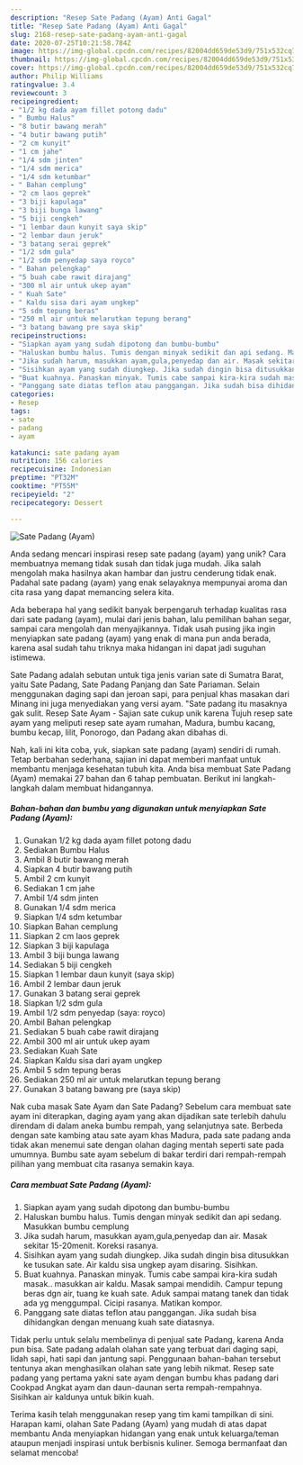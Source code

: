 ```yaml
---
description: "Resep Sate Padang (Ayam) Anti Gagal"
title: "Resep Sate Padang (Ayam) Anti Gagal"
slug: 2168-resep-sate-padang-ayam-anti-gagal
date: 2020-07-25T10:21:58.784Z
image: https://img-global.cpcdn.com/recipes/82004dd659de53d9/751x532cq70/sate-padang-ayam-foto-resep-utama.jpg
thumbnail: https://img-global.cpcdn.com/recipes/82004dd659de53d9/751x532cq70/sate-padang-ayam-foto-resep-utama.jpg
cover: https://img-global.cpcdn.com/recipes/82004dd659de53d9/751x532cq70/sate-padang-ayam-foto-resep-utama.jpg
author: Philip Williams
ratingvalue: 3.4
reviewcount: 3
recipeingredient:
- "1/2 kg dada ayam fillet potong dadu"
- " Bumbu Halus"
- "8 butir bawang merah"
- "4 butir bawang putih"
- "2 cm kunyit"
- "1 cm jahe"
- "1/4 sdm jinten"
- "1/4 sdm merica"
- "1/4 sdm ketumbar"
- " Bahan cemplung"
- "2 cm laos geprek"
- "3 biji kapulaga"
- "3 biji bunga lawang"
- "5 biji cengkeh"
- "1 lembar daun kunyit saya skip"
- "2 lembar daun jeruk"
- "3 batang serai geprek"
- "1/2 sdm gula"
- "1/2 sdm penyedap saya royco"
- " Bahan pelengkap"
- "5 buah cabe rawit dirajang"
- "300 ml air untuk ukep ayam"
- " Kuah Sate"
- " Kaldu sisa dari ayam ungkep"
- "5 sdm tepung beras"
- "250 ml air untuk melarutkan tepung berang"
- "3 batang bawang pre saya skip"
recipeinstructions:
- "Siapkan ayam yang sudah dipotong dan bumbu-bumbu"
- "Haluskan bumbu halus. Tumis dengan minyak sedikit dan api sedang. Masukkan bumbu cemplung"
- "Jika sudah harum, masukkan ayam,gula,penyedap dan air. Masak sekitar 15-20menit. Koreksi rasanya."
- "Sisihkan ayam yang sudah diungkep. Jika sudah dingin bisa ditusukkan ke tusukan sate. Air kaldu sisa ungkep ayam disaring. Sisihkan."
- "Buat kuahnya. Panaskan minyak. Tumis cabe sampai kira-kira sudah masak.. masukkan air kaldu. Masak sampai mendidih. Campur tepung beras dgn air, tuang ke kuah sate. Aduk sampai matang tanek dan tidak ada yg menggumpal. Cicipi rasanya. Matikan kompor."
- "Panggang sate diatas teflon atau panggangan. Jika sudah bisa dihidangkan dengan menuang kuah sate diatasnya."
categories:
- Resep
tags:
- sate
- padang
- ayam

katakunci: sate padang ayam 
nutrition: 156 calories
recipecuisine: Indonesian
preptime: "PT32M"
cooktime: "PT55M"
recipeyield: "2"
recipecategory: Dessert

---
```



![Sate Padang (Ayam)](https://img-global.cpcdn.com/recipes/82004dd659de53d9/751x532cq70/sate-padang-ayam-foto-resep-utama.jpg)

Anda sedang mencari inspirasi resep sate padang (ayam) yang unik? Cara membuatnya memang tidak susah dan tidak juga mudah. Jika salah mengolah maka hasilnya akan hambar dan justru cenderung tidak enak. Padahal sate padang (ayam) yang enak selayaknya mempunyai aroma dan cita rasa yang dapat memancing selera kita.

Ada beberapa hal yang sedikit banyak berpengaruh terhadap kualitas rasa dari sate padang (ayam), mulai dari jenis bahan, lalu pemilihan bahan segar, sampai cara mengolah dan menyajikannya. Tidak usah pusing jika ingin menyiapkan sate padang (ayam) yang enak di mana pun anda berada, karena asal sudah tahu triknya maka hidangan ini dapat jadi suguhan istimewa.

Sate Padang adalah sebutan untuk tiga jenis varian sate di Sumatra Barat, yaitu Sate Padang, Sate Padang Panjang dan Sate Pariaman. Selain menggunakan daging sapi dan jeroan sapi, para penjual khas masakan dari Minang ini juga menyediakan yang versi ayam. &#34;Sate padang itu masaknya gak sulit. Resep Sate Ayam - Sajian sate cukup unik karena Tujuh resep sate ayam yang meliputi resep sate ayam rumahan, Madura, bumbu kacang, bumbu kecap, lilit, Ponorogo, dan Padang akan dibahas di.


Nah, kali ini kita coba, yuk, siapkan sate padang (ayam) sendiri di rumah. Tetap berbahan sederhana, sajian ini dapat memberi manfaat untuk membantu menjaga kesehatan tubuh kita. Anda bisa membuat Sate Padang (Ayam) memakai 27 bahan dan 6 tahap pembuatan. Berikut ini langkah-langkah dalam membuat hidangannya.

<!--inarticleads1-->

##### Bahan-bahan dan bumbu yang digunakan untuk menyiapkan Sate Padang (Ayam):

1. Gunakan 1/2 kg dada ayam fillet potong dadu
1. Sediakan  Bumbu Halus
1. Ambil 8 butir bawang merah
1. Siapkan 4 butir bawang putih
1. Ambil 2 cm kunyit
1. Sediakan 1 cm jahe
1. Ambil 1/4 sdm jinten
1. Gunakan 1/4 sdm merica
1. Siapkan 1/4 sdm ketumbar
1. Siapkan  Bahan cemplung
1. Siapkan 2 cm laos geprek
1. Siapkan 3 biji kapulaga
1. Ambil 3 biji bunga lawang
1. Sediakan 5 biji cengkeh
1. Siapkan 1 lembar daun kunyit (saya skip)
1. Ambil 2 lembar daun jeruk
1. Gunakan 3 batang serai geprek
1. Siapkan 1/2 sdm gula
1. Ambil 1/2 sdm penyedap (saya: royco)
1. Ambil  Bahan pelengkap
1. Sediakan 5 buah cabe rawit dirajang
1. Ambil 300 ml air untuk ukep ayam
1. Sediakan  Kuah Sate
1. Siapkan  Kaldu sisa dari ayam ungkep
1. Ambil 5 sdm tepung beras
1. Sediakan 250 ml air untuk melarutkan tepung berang
1. Gunakan 3 batang bawang pre (saya skip)


Nak cuba masak Sate Ayam dan Sate Padang? Sebelum cara membuat sate ayam ini diterapkan, daging ayam yang akan dijadikan sate terlebih dahulu direndam di dalam aneka bumbu rempah, yang selanjutnya sate. Berbeda dengan sate kambing atau sate ayam khas Madura, pada sate padang anda tidak akan menemui sate dengan olahan daging mentah seperti sate pada umumnya. Bumbu sate ayam sebelum di bakar terdiri dari rempah-rempah pilihan yang membuat cita rasanya semakin kaya. 

<!--inarticleads2-->

##### Cara membuat Sate Padang (Ayam):

1. Siapkan ayam yang sudah dipotong dan bumbu-bumbu
1. Haluskan bumbu halus. Tumis dengan minyak sedikit dan api sedang. Masukkan bumbu cemplung
1. Jika sudah harum, masukkan ayam,gula,penyedap dan air. Masak sekitar 15-20menit. Koreksi rasanya.
1. Sisihkan ayam yang sudah diungkep. Jika sudah dingin bisa ditusukkan ke tusukan sate. Air kaldu sisa ungkep ayam disaring. Sisihkan.
1. Buat kuahnya. Panaskan minyak. Tumis cabe sampai kira-kira sudah masak.. masukkan air kaldu. Masak sampai mendidih. Campur tepung beras dgn air, tuang ke kuah sate. Aduk sampai matang tanek dan tidak ada yg menggumpal. Cicipi rasanya. Matikan kompor.
1. Panggang sate diatas teflon atau panggangan. Jika sudah bisa dihidangkan dengan menuang kuah sate diatasnya.


Tidak perlu untuk selalu membelinya di penjual sate Padang, karena Anda pun bisa. Sate padang adalah olahan sate yang terbuat dari daging sapi, lidah sapi, hati sapi dan jantung sapi. Penggunaan bahan-bahan tersebut tentunya akan menghasilkan olahan sate yang lebih nikmat. Resep sate padang yang pertama yakni sate ayam dengan bumbu khas padang dari Cookpad Angkat ayam dan daun-daunan serta rempah-rempahnya. Sisihkan air kaldunya untuk bikin kuah. 

Terima kasih telah menggunakan resep yang tim kami tampilkan di sini. Harapan kami, olahan Sate Padang (Ayam) yang mudah di atas dapat membantu Anda menyiapkan hidangan yang enak untuk keluarga/teman ataupun menjadi inspirasi untuk berbisnis kuliner. Semoga bermanfaat dan selamat mencoba!

